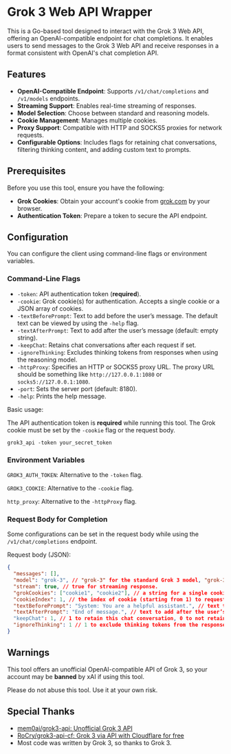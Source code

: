 # Grok 3 Web API Wrapper

This is a Go-based tool designed to interact with the Grok 3 Web API, offering an OpenAI-compatible endpoint for chat completions. It enables users to send messages to the Grok 3 Web API and receive responses in a format consistent with OpenAI's chat completion API.

## Features

- **OpenAI-Compatible Endpoint**: Supports `/v1/chat/completions` and `/v1/models` endpoints.
- **Streaming Support**: Enables real-time streaming of responses.
- **Model Selection**: Choose between standard and reasoning models.
- **Cookie Management**: Manages multiple cookies.
- **Proxy Support**: Compatible with HTTP and SOCKS5 proxies for network requests.
- **Configurable Options**: Includes flags for retaining chat conversations, filtering thinking content, and adding custom text to prompts.

## Prerequisites

Before you use this tool, ensure you have the following:

- **Grok Cookies**: Obtain your account's cookie from [grok.com](https://grok.com) by your browser.
- **Authentication Token**: Prepare a token to secure the API endpoint.

## Configuration

You can configure the client using command-line flags or environment variables.

### Command-Line Flags

- `-token`: API authentication token (**required**).
- `-cookie`: Grok cookie(s) for authentication. Accepts a single cookie or a JSON array of cookies.
- `-textBeforePrompt`: Text to add before the user’s message. The default text can be viewed by using the `-help` flag.
- `-textAfterPrompt`: Text to add after the user’s message (default: empty string).
- `-keepChat`: Retains chat conversations after each request if set.
- `-ignoreThinking`: Excludes thinking tokens from responses when using the reasoning model.
- `-httpProxy`: Specifies an HTTP or SOCKS5 proxy URL. The proxy URL should be something like `http://127.0.0.1:1080` or `socks5://127.0.0.1:1080`.
- `-port`: Sets the server port (default: 8180).
- `-help`: Prints the help message.

Basic usage:

The API authentication token is **required** while running this tool. The Grok cookie must be set by the `-cookie` flag or the request body.

```
grok3_api -token your_secret_token
```

### Environment Variables

`GROK3_AUTH_TOKEN`: Alternative to the `-token` flag.

`GROK3_COOKIE`: Alternative to the `-cookie` flag.

`http_proxy`: Alternative to the `-httpProxy` flag.

### Request Body for Completion

Some configurations can be set in the request body while using the `/v1/chat/completions` endpoint.

Request body (JSON):

```json
{
  "messages": [],
  "model": "grok-3", // "grok-3" for the standard Grok 3 model, "grok-3-reasoning" for the Grok 3 reasoning model.
  "stream": true, // true for streaming response.
  "grokCookies": ["cookie1", "cookie2"], // a string for a single cookie, or a list of strings for multiple cookies.
  "cookieIndex": 1, // the index of cookie (starting from 1) to request Grok 3 Web API. If the index is 0, auto selecting cookies in turn (defalut behaviour).
  "textBeforePrompt": "System: You are a helpful assistant.", // text to add before the user’s message. The default text can be viewed by using the `-help` flag.
  "textAfterPrompt": "End of message.", // text to add after the user’s message (default: empty string).
  "keepChat": 1, // 1 to retain this chat conversation, 0 to not retain it (defalut behaviour).
  "ignoreThinking": 1 // 1 to exclude thinking tokens from the response when using the reasoning model, 0 to retain thinking tokens (defalut behaviour).
}
```

## Warnings

This tool offers an unofficial OpenAI-compatible API of Grok 3, so your account may be **banned** by xAI if using this tool.

Please do not abuse this tool. Use it at your own risk.

## Special Thanks

- [mem0ai/grok3-api: Unofficial Grok 3 API](https://github.com/mem0ai/grok3-api)
- [RoCry/grok3-api-cf: Grok 3 via API with Cloudflare for free](https://github.com/RoCry/grok3-api-cf/tree/master)
- Most code was written by Grok 3, so thanks to Grok 3.
